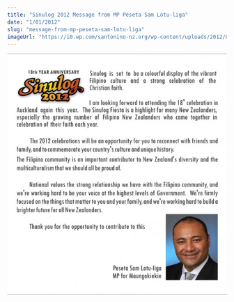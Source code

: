 ```yaml
---
title: "Sinulog 2012 Message from MP Peseta Sam Lotu-liga"
date: "1/01/2012"
slug: "message-from-mp-peseta-sam-lotu-liga"
imageUrl: "https://i0.wp.com/santonino-nz.org/wp-content/uploads/2012/01/lotuliga-977x1024.jpg?resize=669%2C737"
---
```


[![](assets\images\lotuliga-977x1024.jpg "lotuliga")](https://i0.wp.com/santonino-nz.org/wp-content/uploads/2012/01/lotuliga.jpg)